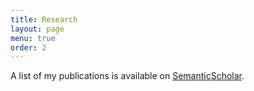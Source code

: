 ```yaml
---
title: Research
layout: page
menu: true
order: 2
---
```


A list of my publications is available on [SemanticScholar](https://www.semanticscholar.org/author/Alyssa-A.-DeLucia/2130925170).
